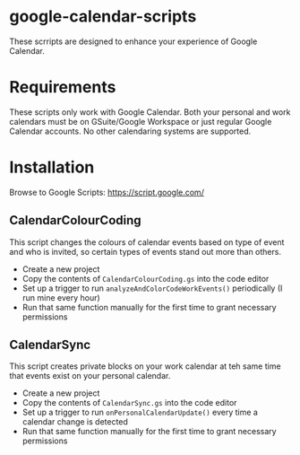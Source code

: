 # google-calendar-scripts

These scrripts are designed to enhance your experience of Google Calendar.

# Requirements

These scripts only work with Google Calendar. Both your personal and work calendars must be on GSuite/Google Workspace or just regular Google Calendar accounts. No other calendaring systems are supported.

# Installation

Browse to Google Scripts: https://script.google.com/

## CalendarColourCoding

This script changes the colours of calendar events based on type of event and who is invited, so certain types of events stand out more than others. 

* Create a new project 
* Copy the contents of `CalendarColourCoding.gs` into the code editor
* Set up a trigger to run `analyzeAndColorCodeWorkEvents()` periodically (I run mine every hour)
* Run that same function manually for the first time to grant necessary permissions   

## CalendarSync

This script creates private blocks on your work calendar at teh same time that events exist on your personal calendar. 

* Create a new project
* Copy the contents of `CalendarSync.gs` into the code editor
* Set up a trigger to run `onPersonalCalendarUpdate()` every time a calendar change is detected
* Run that same function manually for the first time to grant necessary permissions

